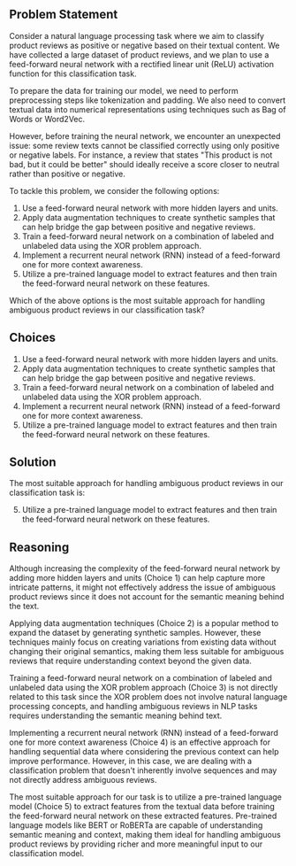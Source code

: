  ## Problem Statement

Consider a natural language processing task where we aim to classify product reviews as positive or negative based on their textual content. We have collected a large dataset of product reviews, and we plan to use a feed-forward neural network with a rectified linear unit (ReLU) activation function for this classification task.

To prepare the data for training our model, we need to perform preprocessing steps like tokenization and padding. We also need to convert textual data into numerical representations using techniques such as Bag of Words or Word2Vec.

However, before training the neural network, we encounter an unexpected issue: some review texts cannot be classified correctly using only positive or negative labels. For instance, a review that states "This product is not bad, but it could be better" should ideally receive a score closer to neutral rather than positive or negative.

To tackle this problem, we consider the following options:

1. Use a feed-forward neural network with more hidden layers and units.
2. Apply data augmentation techniques to create synthetic samples that can help bridge the gap between positive and negative reviews.
3. Train a feed-forward neural network on a combination of labeled and unlabeled data using the XOR problem approach.
4. Implement a recurrent neural network (RNN) instead of a feed-forward one for more context awareness.
5. Utilize a pre-trained language model to extract features and then train the feed-forward neural network on these features.

Which of the above options is the most suitable approach for handling ambiguous product reviews in our classification task?

## Choices
1. Use a feed-forward neural network with more hidden layers and units.
2. Apply data augmentation techniques to create synthetic samples that can help bridge the gap between positive and negative reviews.
3. Train a feed-forward neural network on a combination of labeled and unlabeled data using the XOR problem approach.
4. Implement a recurrent neural network (RNN) instead of a feed-forward one for more context awareness.
5. Utilize a pre-trained language model to extract features and then train the feed-forward neural network on these features.

## Solution
The most suitable approach for handling ambiguous product reviews in our classification task is:

5. Utilize a pre-trained language model to extract features and then train the feed-forward neural network on these features.

## Reasoning

Although increasing the complexity of the feed-forward neural network by adding more hidden layers and units (Choice 1) can help capture more intricate patterns, it might not effectively address the issue of ambiguous product reviews since it does not account for the semantic meaning behind the text.

Applying data augmentation techniques (Choice 2) is a popular method to expand the dataset by generating synthetic samples. However, these techniques mainly focus on creating variations from existing data without changing their original semantics, making them less suitable for ambiguous reviews that require understanding context beyond the given data.

Training a feed-forward neural network on a combination of labeled and unlabeled data using the XOR problem approach (Choice 3) is not directly related to this task since the XOR problem does not involve natural language processing concepts, and handling ambiguous reviews in NLP tasks requires understanding the semantic meaning behind text.

Implementing a recurrent neural network (RNN) instead of a feed-forward one for more context awareness (Choice 4) is an effective approach for handling sequential data where considering the previous context can help improve performance. However, in this case, we are dealing with a classification problem that doesn't inherently involve sequences and may not directly address ambiguous reviews.

The most suitable approach for our task is to utilize a pre-trained language model (Choice 5) to extract features from the textual data before training the feed-forward neural network on these extracted features. Pre-trained language models like BERT or RoBERTa are capable of understanding semantic meaning and context, making them ideal for handling ambiguous product reviews by providing richer and more meaningful input to our classification model.